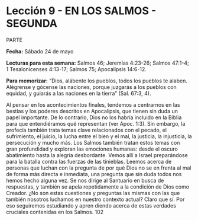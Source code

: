 # Lección 9 - EN LOS SALMOS - SEGUNDA

PARTE

**Fecha:** Sábado 24 de mayo

**Lecturas para esta semana:** Salmos 46; Jeremías 4:23-26; Salmos 47:1-4; 1 Tesalonicenses 4:13-17; Salmos 75; Apocalipsis 14:6-12.

**Para memorizar:** “Dios, alábente los pueblos, todos los pueblos te alaben. Alégrense y gócense las naciones, porque juzgarás a los pueblos con equidad, y guiarás a las naciones en la tierra” (Sal. 67:3, 4).

Al pensar en los acontecimientos finales, tendemos a centrarnos en las bestias y los poderes descritos en Apocalipsis, que tienen sin duda un papel importante. De lo contrario, Dios no los habría incluido en la Biblia para que entendiéramos qué representan (ver Apoc. 1:3). Sin embargo, la profecía también trata temas clave relacionados con el pecado, el sufrimiento, el juicio, la lucha entre el bien y el mal, la justicia, la injusticia, la persecución y mucho más. Los Salmos también tratan estos temas con gran profundidad y exploran las emociones humanas: desde el oscuro abatimiento hasta la alegría desbordante. Vemos allí a Israel preparándose para la batalla contra las fuerzas de las tinieblas. Leemos acerca de personas que luchan con la pregunta de por qué Dios no se en­ frenta al mal de forma más directa e inmediata, una pregunta que sin duda todos nos hemos hecho alguna vez. Se nos dirige al Santuario en busca de respuestas, y también se apela repetidamente a la condición de Dios como Creador. ¿No son estas cuestiones y preguntas las mismas con las que también nosotros luchamos en nuestro contexto actual? Claro que sí. Por eso seguiremos estudiando y apren­ diendo acerca de estas verdades cruciales contenidas en los Salmos. 102
